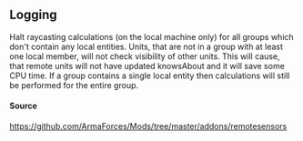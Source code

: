## Logging

Halt raycasting calculations (on the local machine only) for all groups which don't contain any local entities. Units, that are not in a group with at least one local member, will not check visibility of other units. This will cause, that remote units will not have updated knowsAbout and it will save some CPU time. If a group contains a single local entity then calculations will still be performed for the entire group.

#### Source
https://github.com/ArmaForces/Mods/tree/master/addons/remotesensors
